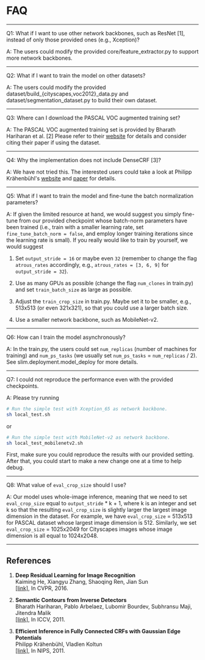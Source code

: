 # FAQ
___
Q1: What if I want to use other network backbones, such as ResNet [1], instead of only those provided ones (e.g., Xception)?

A: The users could modify the provided core/feature_extractor.py to support more network backbones.
___
Q2: What if I want to train the model on other datasets?

A: The users could modify the provided dataset/build_{cityscapes,voc2012}_data.py and dataset/segmentation_dataset.py to build their own dataset.
___
Q3: Where can I download the PASCAL VOC augmented training set?

A: The PASCAL VOC augmented training set is provided by Bharath Hariharan et al. [2] Please refer to their [website](http://home.bharathh.info/pubs/codes/SBD/download.html) for details and consider citing their paper if using the dataset.
___
Q4: Why the implementation does not include DenseCRF [3]?

A: We have not tried this. The interested users could take a look at Philipp Krähenbühl's [website](http://graphics.stanford.edu/projects/densecrf/) and [paper](https://arxiv.org/abs/1210.5644) for details.
___
Q5: What if I want to train the model and fine-tune the batch normalization parameters?

A: If given the limited resource at hand, we would suggest you simply fine-tune
from our provided checkpoint whose batch-norm parameters have been trained (i.e.,
train with a smaller learning rate, set `fine_tune_batch_norm = false`, and
employ longer training iterations since the learning rate is small). If
you really would like to train by yourself, we would suggest

1. Set `output_stride = 16` or maybe even `32` (remember to change the flag
`atrous_rates` accordingly, e.g., `atrous_rates = [3, 6, 9]` for
`output_stride = 32`).

2. Use as many GPUs as possible (change the flag `num_clones` in train.py) and
set `train_batch_size` as large as possible.

3. Adjust the `train_crop_size` in train.py. Maybe set it to be smaller, e.g.,
513x513 (or even 321x321), so that you could use a larger batch size.

4. Use a smaller network backbone, such as MobileNet-v2.

___
Q6: How can I train the model asynchronously?

A: In the train.py, the users could set `num_replicas` (number of machines for training) and `num_ps_tasks` (we usually set `num_ps_tasks` = `num_replicas` / 2). See slim.deployment.model_deploy for more details.
___
Q7: I could not reproduce the performance even with the provided checkpoints.

A: Please try running

```bash
# Run the simple test with Xception_65 as network backbone.
sh local_test.sh
```

or

```bash
# Run the simple test with MobileNet-v2 as network backbone.
sh local_test_mobilenetv2.sh
```

First, make sure you could reproduce the results with our provided setting.
After that, you could start to make a new change one at a time to help debug.
___
Q8: What value of `eval_crop_size` should I use?

A: Our model uses whole-image inference, meaning that we need to set `eval_crop_size` equal to `output_stride` * k + 1, where k is an integer and set k so that the resulting `eval_crop_size` is slightly larger the largest
image dimension in the dataset. For example, we have `eval_crop_size` = 513x513 for PASCAL dataset whose largest image dimension is 512. Similarly, we set `eval_crop_size` = 1025x2049 for Cityscapes images whose
image dimension is all equal to 1024x2048.
___

## References

1. **Deep Residual Learning for Image Recognition**<br />
   Kaiming He, Xiangyu Zhang, Shaoqing Ren, Jian Sun<br />
   [[link]](https://arxiv.org/abs/1512.03385), In CVPR, 2016.

2. **Semantic Contours from Inverse Detectors**<br />
   Bharath Hariharan, Pablo Arbelaez, Lubomir Bourdev, Subhransu Maji, Jitendra Malik<br />
   [[link]](http://home.bharathh.info/pubs/codes/SBD/download.html), In ICCV, 2011.

3. **Efficient Inference in Fully Connected CRFs with Gaussian Edge Potentials**<br />
   Philipp Krähenbühl, Vladlen Koltun<br />
   [[link]](http://graphics.stanford.edu/projects/densecrf/), In NIPS, 2011.
